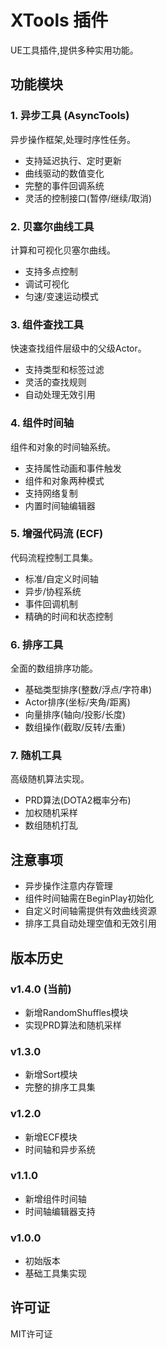 # XTools 插件

UE工具插件,提供多种实用功能。

## 功能模块

### 1. 异步工具 (AsyncTools)
异步操作框架,处理时序性任务。
- 支持延迟执行、定时更新
- 曲线驱动的数值变化
- 完整的事件回调系统
- 灵活的控制接口(暂停/继续/取消)

### 2. 贝塞尔曲线工具
计算和可视化贝塞尔曲线。
- 支持多点控制
- 调试可视化
- 匀速/变速运动模式

### 3. 组件查找工具
快速查找组件层级中的父级Actor。
- 支持类型和标签过滤
- 灵活的查找规则
- 自动处理无效引用

### 4. 组件时间轴
组件和对象的时间轴系统。
- 支持属性动画和事件触发
- 组件和对象两种模式
- 支持网络复制
- 内置时间轴编辑器

### 5. 增强代码流 (ECF)
代码流程控制工具集。
- 标准/自定义时间轴
- 异步/协程系统
- 事件回调机制
- 精确的时间和状态控制

### 6. 排序工具
全面的数组排序功能。
- 基础类型排序(整数/浮点/字符串)
- Actor排序(坐标/夹角/距离)
- 向量排序(轴向/投影/长度)
- 数组操作(截取/反转/去重)

### 7. 随机工具
高级随机算法实现。
- PRD算法(DOTA2概率分布)
- 加权随机采样
- 数组随机打乱

## 注意事项
- 异步操作注意内存管理
- 组件时间轴需在BeginPlay初始化
- 自定义时间轴需提供有效曲线资源
- 排序工具自动处理空值和无效引用

## 版本历史
### v1.4.0 (当前)
- 新增RandomShuffles模块
- 实现PRD算法和随机采样

### v1.3.0
- 新增Sort模块
- 完整的排序工具集

### v1.2.0
- 新增ECF模块
- 时间轴和异步系统

### v1.1.0
- 新增组件时间轴
- 时间轴编辑器支持

### v1.0.0
- 初始版本
- 基础工具集实现

## 许可证
MIT许可证
